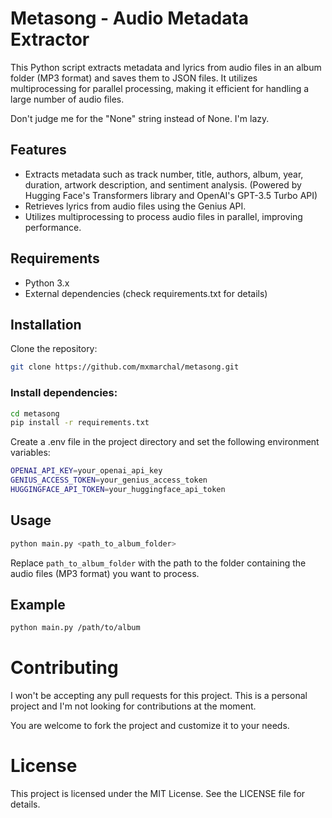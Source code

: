 # Metasong - Audio Metadata Extractor

This Python script extracts metadata and lyrics from audio files in an album folder (MP3 format) and saves them to JSON files. It utilizes multiprocessing for parallel processing, making it efficient for handling a large number of audio files.

Don't judge me for the "None" string instead of None. I'm lazy.

## Features

- Extracts metadata such as track number, title, authors, album, year, duration, artwork description, and sentiment analysis. (Powered by Hugging Face's Transformers library and OpenAI's GPT-3.5 Turbo API)
- Retrieves lyrics from audio files using the Genius API.
- Utilizes multiprocessing to process audio files in parallel, improving performance.

## Requirements

- Python 3.x
- External dependencies (check requirements.txt for details)

## Installation

Clone the repository:

```bash
git clone https://github.com/mxmarchal/metasong.git
```

### Install dependencies:

```bash
cd metasong
pip install -r requirements.txt
```

Create a .env file in the project directory and set the following environment variables:

```bash
OPENAI_API_KEY=your_openai_api_key
GENIUS_ACCESS_TOKEN=your_genius_access_token
HUGGINGFACE_API_TOKEN=your_huggingface_api_token
```

## Usage

```bash
python main.py <path_to_album_folder>
```

Replace `path_to_album_folder` with the path to the folder containing the audio files (MP3 format) you want to process.

## Example

```bash
python main.py /path/to/album
```

# Contributing

I won't be accepting any pull requests for this project. This is a personal project and I'm not looking for contributions at the moment.

You are welcome to fork the project and customize it to your needs.

# License

This project is licensed under the MIT License. See the LICENSE file for details.
